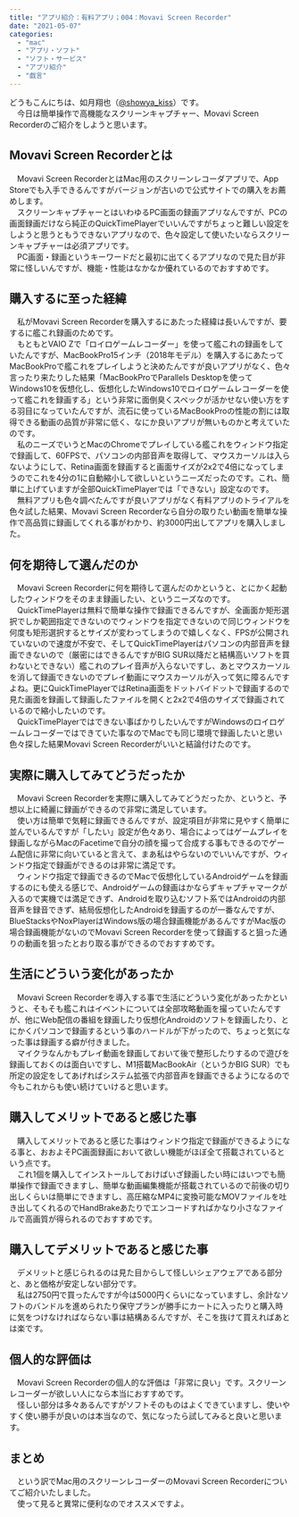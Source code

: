 ```yaml
---
title: "アプリ紹介：有料アプリ；004：Movavi Screen Recorder"
date: "2021-05-07"
categories: 
  - "mac"
  - "アプリ・ソフト"
  - "ソフト・サービス"
  - "アプリ紹介"
  - "戯言"
---
```


どうもこんにちは、如月翔也（[@showya\_kiss](http://twitter.com/showya_kiss)）です。  
　今日は簡単操作で高機能なスクリーンキャプチャー、Movavi Screen Recorderのご紹介をしようと思います。  

## Movavi Screen Recorderとは

　Movavi Screen RecorderとはMac用のスクリーンレコーダアプリで、App Storeでも入手できるんですがバージョンが古いので公式サイトでの購入をお薦めします。  
　スクリーンキャプチャーとはいわゆるPC画面の録画アプリなんですが、PCの画面録画だけなら純正のQuickTimePlayerでいいんですがちょっと難しい設定をしようと思うともうできないアプリなので、色々設定して使いたいならスクリーンキャプチャーは必須アプリです。  
　PC画面・録画というキーワードだと最初に出てくるアプリなので見た目が非常に怪しいんですが、機能・性能はなかなか優れているのでおすすめです。  

## 購入するに至った経緯

　私がMovavi Screen Recorderを購入するにあたった経緯は長いんですが、要するに艦これ録画のためです。  
　もともとVAIO Zで「ロイロゲームレコーダー」を使って艦これの録画をしていたんですが、MacBookPro15インチ（2018年モデル）を購入するにあたってMacBookProで艦これをプレイしようと決めたんですが良いアプリがなく、色々言ったり来たりした結果「MacBookProでParallels Desktopを使ってWindows10を仮想化し、仮想化したWindows10でロイロゲームレコーダーを使って艦これを録画する」という非常に面倒臭くスペックが活かせない使い方をする羽目になっていたんですが、流石に使っているMacBookProの性能の割には取得できる動画の品質が非常に低く、なにか良いアプリが無いものかと考えていたのです。  
　私のニーズでいうとMacのChromeでプレイしている艦これをウィンドウ指定で録画して、60FPSで、パソコンの内部音声を取得して、マウスカーソルは入らないようにして、Retina画面を録画すると画面サイズが2x2で4倍になってしまうのでこれを4分の1に自動縮小して欲しいというニーズだったのです。これ、簡単に上げていますが全部QuickTimePlayerでは「できない」設定なのです。  
　無料アプリも色々調べたんですが良いアプリがなく有料アプリのトライアルを色々試した結果、Movavi Screen Recorderなら自分の取りたい動画を簡単な操作で高品質に録画してくれる事がわかり、約3000円出してアプリを購入しました。  

## 何を期待して選んだのか

　Movavi Screen Recorderに何を期待して選んだのかというと、とにかく起動したウィンドウをそのまま録画したい、というニーズなのです。  
　QuickTimePlayerは無料で簡単な操作で録画できるんですが、全画面か矩形選択でしか範囲指定できないのでウィンドウを指定できないので同じウィンドウを何度も矩形選択するとサイズが変わってしまうので嬉しくなく、FPSが公開されていないので速度が不安で、そしてQuickTimePlayerはパソコンの内部音声を録画できないので（厳密にはできるんですがBIG SUR以降だと結構高いソフトを買わないとできない）艦これのプレイ音声が入らないですし、あとマウスカーソルを消して録画できないのでプレイ動画にマウスカーソルが入って気に障るんですよね。更にQuickTimePlayerではRetina画面をドットバイドットで録画するので見た画面を録画して録画したファイルを開くと2x2で4倍のサイズで録画されているので縮小したいのです。  
　QuickTimePlayerではできない事ばかりしたいんですがWindowsのロイロゲームレコーダーではできていた事なのでMacでも同じ環境で録画したいと思い色々探した結果Movavi Screen Recorderがいいと結論付けたのです。  

## 実際に購入してみてどうだったか

　Movavi Screen Recorderを実際に購入してみてどうだったか、というと、予想以上に綺麗に録画ができるので非常に満足しています。  
　使い方は簡単で気軽に録画できるんですが、設定項目が非常に見やすく簡単に並んでいるんですが「したい」設定が色々あり、場合によってはゲームプレイを録画しながらMacのFacetimeで自分の顔を撮って合成する事もできるのでゲーム配信に非常に向いていると言えて、まあ私はやらないのでいいんですが、ウィンドウ指定で録画ができるのは非常に満足です。  
　ウィンドウ指定で録画できるのでMacで仮想化しているAndroidゲームを録画するのにも使える感じで、Androidゲームの録画はかならずキャプチャマークが入るので実機では満足できず、Androidを取り込むソフト系ではAndroidの内部音声を録音できず、結局仮想化したAndroidを録画するのが一番なんですが、BlueStacksやNoxPlayerはWindows版の場合録画機能があるんですがMac版の場合録画機能がないのでMovavi Screen Recorderを使って録画すると狙った通りの動画を狙ったとおり取る事ができるのでおすすめです。  

## 生活にどういう変化があったか

　Movavi Screen Recorderを導入する事で生活にどういう変化があったかというと、そもそも艦これはイベントについては全部攻略動画を撮っていたんですが、他にWeb配信の番組を録画したり仮想化Androidのソフトを録画したり、とにかくパソコンで録画するという事のハードルが下がったので、ちょっと気になった事は録画する癖が付きました。  
　マイクラなんかもプレイ動画を録画しておいて後で整形したりするので遊びを録画しておくのは面白いですし、M1搭載MacBookAir（というかBIG SUR）でも所定の設定をしてあげればシステム拡張で内部音声を録画できるようになるので今もこれからも使い続けていけると思います。  

## 購入してメリットであると感じた事

　購入してメリットであると感じた事はウィンドウ指定で録画ができるようになる事と、おおよそPC画面録画において欲しい機能がほぼ全て搭載されているという点です。  
　これ1個を購入してインストールしておけばいざ録画したい時にはいつでも簡単操作で録画できますし、簡単な動画編集機能が搭載されているので前後の切り出しくらいは簡単にできますし、高圧縮なMP4に変換可能なMOVファイルを吐き出してくれるのでHandBrakeあたりでエンコードすればかなり小さなファイルで高画質が得られるのでおすすめです。  

## 購入してデメリットであると感じた事

　デメリットと感じられるのは見た目からして怪しいシェアウェアである部分と、あと価格が安定しない部分です。  
　私は2750円で買ったんですが今は5000円くらいになっていますし、余計なソフトのバンドルを進められたり保守プランが勝手にカートに入ったりと購入時に気をつけなければならない事は結構あるんですが、そこを抜けて買えればあとは楽です。  

## 個人的な評価は

　Movavi Screen Recorderの個人的な評価は「非常に良い」です。スクリーンレコーダーが欲しい人になら本当におすすめです。  
　怪しい部分は多々あるんですがソフトそのものはよくできていますし、使いやすく使い勝手が良いのは本当なので、気になったら試してみると良いと思います。  

## まとめ

　という訳でMac用のスクリーンレコーダーのMovavi Screen Recorderについてご紹介いたしました。  
　使って見ると異常に便利なのでオススメですよ。
